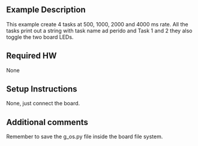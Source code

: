 ## Example Description
This example create 4 tasks at 500, 1000, 2000 and 4000 ms rate. All the tasks print out a string with task name ad perido and Task 1 and 2 they also toggle the two board LEDs.

## Required HW
None

## Setup Instructions
None, just connect the board.

## Additional comments
Remember to save the g_os.py file inside the board file system.
